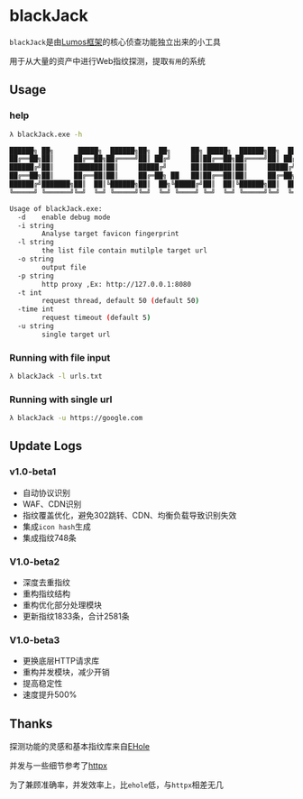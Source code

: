 # blackJack

`blackJack`是由[Lumos框架](https://github.com/Athena1337/Lumos)的核心侦查功能独立出来的小工具

用于从大量的资产中进行Web指纹探测，提取`有用`的系统

## Usage

### help

```bash
λ blackJack.exe -h

██████╗ ██╗      █████╗  ██████╗██╗  ██╗     ██╗ █████╗  ██████╗██╗  ██╗
██╔══██╗██║     ██╔══██╗██╔════╝██║ ██╔╝     ██║██╔══██╗██╔════╝██║ ██╔╝
██████╔╝██║     ███████║██║     █████╔╝      ██║███████║██║     █████╔╝
██╔══██╗██║     ██╔══██║██║     ██╔═██╗ ██   ██║██╔══██║██║     ██╔═██╗
██████╔╝███████╗██║  ██║╚██████╗██║  ██╗╚█████╔╝██║  ██║╚██████╗██║  ██╗
╚═════╝ ╚══════╝╚═╝  ╚═╝ ╚═════╝╚═╝  ╚═╝ ╚════╝ ╚═╝  ╚═╝ ╚═════╝╚═╝  ╚═╝ v1.0.0

Usage of blackJack.exe:
  -d    enable debug mode
  -i string
        Analyse target favicon fingerprint
  -l string
        the list file contain mutilple target url
  -o string
        output file
  -p string
        http proxy ,Ex: http://127.0.0.1:8080
  -t int
        request thread, default 50 (default 50)
  -time int
        request timeout (default 5)
  -u string
        single target url
```

### Running with file input

```bash
λ blackJack -l urls.txt
```

### Running with single url

```bash
λ blackJack -u https://google.com
```

## Update Logs

### v1.0-beta1 
+ 自动协议识别
+ WAF、CDN识别
+ 指纹覆盖优化，避免302跳转、CDN、均衡负载导致识别失效
+ 集成`icon hash`生成
+ 集成指纹748条

### V1.0-beta2
+ 深度去重指纹
+ 重构指纹结构
+ 重构优化部分处理模块
+ 更新指纹1833条，合计2581条

### V1.0-beta3
+ 更换底层HTTP请求库
+ 重构并发模块，减少开销
+ 提高稳定性
+ 速度提升500%

## Thanks

探测功能的灵感和基本指纹库来自[EHole](https://github.com/EdgeSecurityTeam/EHole)

并发与一些细节参考了[httpx](https://github.com/projectdiscovery/httpx)

为了兼顾准确率，并发效率上，比`ehole`低，与`httpx`相差无几
